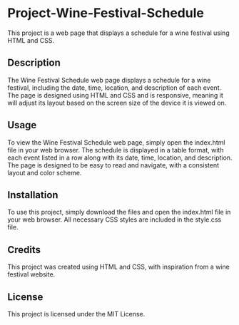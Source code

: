 # Project-Wine-Festival-Schedule

This project is a web page that displays a schedule for a wine festival using HTML and CSS.

## Description
The Wine Festival Schedule web page displays a schedule for a wine festival, including the date, time, location, and description of each event. The page is designed using HTML and CSS and is responsive, meaning it will adjust its layout based on the screen size of the device it is viewed on.

## Usage
To view the Wine Festival Schedule web page, simply open the index.html file in your web browser. The schedule is displayed in a table format, with each event listed in a row along with its date, time, location, and description. The page is designed to be easy to read and navigate, with a consistent layout and color scheme.

## Installation
To use this project, simply download the files and open the index.html file in your web browser. All necessary CSS styles are included in the style.css file.

## Credits
This project was created using HTML and CSS, with inspiration from a wine festival website.

## License
This project is licensed under the MIT License.
